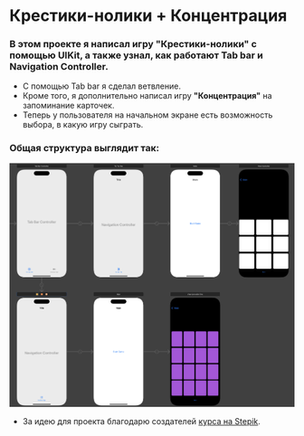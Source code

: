 # Крестики-нолики + Концентрация

### В этом проекте я написал игру **"Крестики-нолики"** с помощью **UIKit**, а также узнал, как работают **Tab bar** и **Navigation Controller**.

- С помощью Tab bar я сделал ветвление.
- Кроме того, я дополнительно написал игру **"Концентрация"** на запоминание карточек.
- Теперь у пользователя на начальном экране есть возможность выбора, в какую игру сыграть.

### Общая структура выглядит так:
![](screenshot/project_structure.png)

- За идею для проекта благодарю создателей [курса на Stepik](https://stepik.org/course/195212/).
